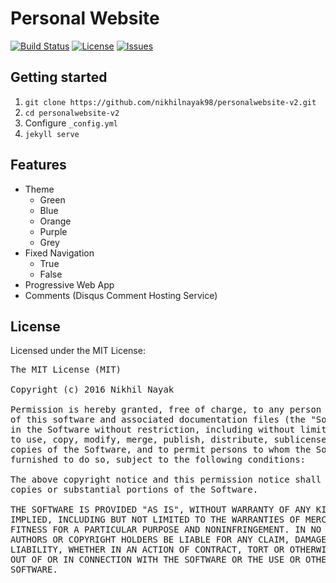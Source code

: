 # Personal Website
[![Build Status](https://img.shields.io/badge/build-passing-brightgreen.svg)](https://github.com/nikhilnayak98/nikhilnayak98.github.io) [![License](https://img.shields.io/badge/license-MIT-blue.svg)](https://github.com/nikhilnayak98/nikhilnayak98.github.io/blob/master/LICENSE) [![Issues](https://img.shields.io/github/issues/nikhilnayak98/game-off-2016.svg)](https://github.com/nikhilnayak98/nikhilnayak98.github.io/issues) 

## Getting started
1. `git clone https://github.com/nikhilnayak98/personalwebsite-v2.git`
2. `cd personalwebsite-v2`
3. Configure `_config.yml`
4. `jekyll serve`

## Features

+ Theme
  - Green
  - Blue
  - Orange
  - Purple
  - Grey
+ Fixed Navigation
  - True
  - False
+ Progressive Web App
+ Comments (Disqus Comment Hosting Service)

## License

Licensed under the MIT License:

<pre>
The MIT License (MIT)

Copyright (c) 2016 Nikhil Nayak

Permission is hereby granted, free of charge, to any person obtaining a copy
of this software and associated documentation files (the "Software"), to deal
in the Software without restriction, including without limitation the rights
to use, copy, modify, merge, publish, distribute, sublicense, and/or sell
copies of the Software, and to permit persons to whom the Software is
furnished to do so, subject to the following conditions:

The above copyright notice and this permission notice shall be included in all
copies or substantial portions of the Software.

THE SOFTWARE IS PROVIDED "AS IS", WITHOUT WARRANTY OF ANY KIND, EXPRESS OR
IMPLIED, INCLUDING BUT NOT LIMITED TO THE WARRANTIES OF MERCHANTABILITY,
FITNESS FOR A PARTICULAR PURPOSE AND NONINFRINGEMENT. IN NO EVENT SHALL THE
AUTHORS OR COPYRIGHT HOLDERS BE LIABLE FOR ANY CLAIM, DAMAGES OR OTHER
LIABILITY, WHETHER IN AN ACTION OF CONTRACT, TORT OR OTHERWISE, ARISING FROM,
OUT OF OR IN CONNECTION WITH THE SOFTWARE OR THE USE OR OTHER DEALINGS IN THE
SOFTWARE.
</pre>
